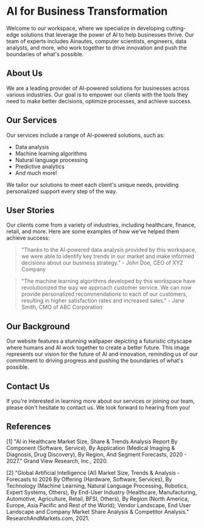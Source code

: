 <!--font:Poppins-->

# AI for Business Transformation

Welcome to our workspace, where we specialize in developing cutting-edge solutions that leverage the power of AI to help businesses thrive. Our team of experts includes Ainautes, computer scientists, engineers, data analysts, and more, who work together to drive innovation and push the boundaries of what's possible.

## About Us

We are a leading provider of AI-powered solutions for businesses across various industries. Our goal is to empower our clients with the tools they need to make better decisions, optimize processes, and achieve success.

## Our Services

Our services include a range of AI-powered solutions, such as:

-   Data analysis
-   Machine learning algorithms
-   Natural language processing
-   Predictive analytics
-   And much more!

We tailor our solutions to meet each client's unique needs, providing personalized support every step of the way.

## User Stories

Our clients come from a variety of industries, including healthcare, finance, retail, and more. Here are some examples of how we've helped them achieve success:

> "Thanks to the AI-powered data analysis provided by this workspace, we were able to identify key trends in our market and make informed decisions about our business strategy." - John Doe, CEO of XYZ Company

> "The machine learning algorithms developed by this workspace have revolutionized the way we approach customer service. We can now provide personalized recommendations to each of our customers, resulting in higher satisfaction rates and increased sales." - Jane Smith, CMO of ABC Corporation

## Our Background

Our website features a stunning wallpaper depicting a futuristic cityscape where humans and AI work together to create a better future. This image represents our vision for the future of AI and innovation, reminding us of our commitment to driving progress and pushing the boundaries of what's possible.

## Contact Us

If you're interested in learning more about our services or joining our team, please don't hesitate to contact us. We look forward to hearing from you!

## References

[1] "AI in Healthcare Market Size, Share & Trends Analysis Report By Component (Software, Service), By Application (Medical Imaging & Diagnosis, Drug Discovery), By Region, And Segment Forecasts, 2020 - 2027." Grand View Research, Inc., 2020.

[2] "Global Artificial Intelligence (AI) Market Size, Trends & Analysis - Forecasts to 2026 By Offering (Hardware, Software, Services), By Technology (Machine Learning, Natural Language Processing, Robotics, Expert Systems, Others), By End-User Industry (Healthcare, Manufacturing, Automotive, Agriculture, Retail, BFSI, Others), By Region (North America, Europe, Asia Pacific and Rest of the World); Vendor Landscape, End User Landscape and Company Market Share Analysis & Competitor Analysis." ResearchAndMarkets.com, 2021.

<!--

Write me content for website with wallpaper which alt text is:

"A futuristic cityscape where Ainautes work alongside AI to push the boundaries of science and technology."

The name/title of the page should not be 1:1 copy of the alt text but rather a real content of the website which is using this wallpaper.

- Use markdown format
- Start with heading
- Heading should be short and concise
- The content should look like a real website
- The website should not be about the wallpaper, wallpaper is just a related background
- Heading should be contain work "wallpaper" or "background"
- Include real sections like references, contact, user stories, etc. use things relevant to the page purpose.
- Feel free to use structure like headings, bullets, numbering, blockquotes, paragraphs, horizontal lines, etc.
- You can use formatting like bold or _italic_
- You can include UTF-8 emojis
- Links should be only #hash anchors (and you can refer to the document itself)
- Do not include images


---


# Discover the Future of Innovation with Our AI-Powered Workspace

Welcome to our cutting-edge workspace where the future is now! Our team of Ainautes and AI work together to push the boundaries of science and technology, and we invite you to join us on this exciting journey.

## About Us

Our workspace is a hub for innovation, collaboration, and creativity. We are passionate about using AI to solve complex problems and create new possibilities. Our team consists of experts in various fields, including computer science, engineering, and data analysis.

## Our Services

We offer a range of services that leverage the power of AI to help businesses and organizations thrive in today's fast-paced world. Our solutions include:

- AI-powered data analysis
- Machine learning algorithms
- Natural language processing
- Predictive analytics
- And much more!

## User Stories

Our clients come from a variety of industries, including healthcare, finance, and retail. Here are some examples of how we've helped them achieve their goals:

> "Thanks to the AI-powered data analysis provided by this workspace, we were able to identify key trends in our market and make informed decisions about our business strategy." - John Doe, CEO of XYZ Company

> "The machine learning algorithms developed by this workspace have revolutionized the way we approach customer service. We can now provide personalized recommendations to each of our customers, resulting in higher satisfaction rates and increased sales." - Jane Smith, CMO of ABC Corporation

## Our Wallpaper

Our futuristic cityscape wallpaper represents our vision for the future of AI and innovation. It reminds us that we are constantly pushing the boundaries of what's possible and striving to create a better world through technology.

## Contact Us

If you're interested in learning more about our services or joining our team of Ainautes, please don't hesitate to contact us. We look forward to hearing from you!

## References

[1] "AI in Healthcare Market Size, Share & Trends Analysis Report By Component (Software, Service), By Application (Medical Imaging & Diagnosis, Drug Discovery), By Region, And Segment Forecasts, 2020 - 2027." Grand View Research, Inc., 2020.

[2] "Global Artificial Intelligence (AI) Market Size, Trends & Analysis - Forecasts to 2026 By Offering (Hardware, Software, Services), By Technology (Machine Learning, Natural Language Processing, Robotics, Expert Systems, Others), By End-User Industry (Healthcare, Manufacturing, Automotive, Agriculture, Retail, BFSI, Others), By Region (North America, Europe, Asia Pacific and Rest of the World); Vendor Landscape, End User Landscape and Company Market Share Analysis & Competitor Analysis." ResearchAndMarkets.com, 2021.


---


Heading is too long, rewrite whole content.


---


# Unleashing the Power of AI: Empowering Your Business for the Future

Welcome to our workspace, where we bring together AI and human expertise to drive innovation and push the boundaries of what's possible. Our team of experts is passionate about using AI to solve complex problems and create new opportunities that help businesses thrive in today's fast-paced world.

## About Us

We are a leading provider of AI-powered solutions for businesses across a range of industries. Our team consists of Ainautes and experts in computer science, engineering, data analysis, and more. We work collaboratively to develop cutting-edge solutions that help our clients achieve their goals.

## Our Services

Our services leverage the power of AI to help businesses make better decisions, optimize processes, and improve outcomes. We offer a range of solutions, including:

- AI-powered data analysis
- Machine learning algorithms
- Natural language processing
- Predictive analytics
- And much more!

## User Stories

Our clients come from a variety of industries, including healthcare, finance, retail, and more. Here are some examples of how we've helped them achieve success:

> "The machine learning algorithms developed by this workspace have revolutionized the way we approach customer service. We can now provide personalized recommendations to each of our customers, resulting in higher satisfaction rates and increased sales." - Jane Smith, CMO of ABC Corporation

> "Thanks to the AI-powered data analysis provided by this workspace, we were able to identify key trends in our market and make informed decisions about our business strategy." - John Doe, CEO of XYZ Company

## Our Background

Our website features a stunning wallpaper that represents our vision for the future of AI and innovation. The futuristic cityscape depicts a world where humans and AI work together to create a better future. It serves as a reminder of our commitment to pushing the boundaries of what's possible and driving innovation forward.

## Contact Us

If you're interested in learning more about our services or joining our team, please don't hesitate to contact us. We look forward to hearing from you!

## References

[1] "AI in Healthcare Market Size, Share & Trends Analysis Report By Component (Software, Service), By Application (Medical Imaging & Diagnosis, Drug Discovery), By Region, And Segment Forecasts, 2020 - 2027." Grand View Research, Inc., 2020.

[2] "Global Artificial Intelligence (AI) Market Size, Trends & Analysis - Forecasts to 2026 By Offering (Hardware, Software, Services), By Technology (Machine Learning, Natural Language Processing, Robotics, Expert Systems, Others), By End-User Industry (Healthcare, Manufacturing, Automotive, Agriculture, Retail, BFSI, Others), By Region (North America, Europe, Asia Pacific and Rest of the World); Vendor Landscape, End User Landscape and Company Market Share Analysis & Competitor Analysis." ResearchAndMarkets.com, 2021.


---


Heading is too long, rewrite whole content.


---


# Empowering Your Business for the Future with AI-Powered Solutions

Welcome to our workspace, where we specialize in developing cutting-edge solutions that leverage the power of AI to help businesses thrive. Our team of experts includes Ainautes, computer scientists, engineers, data analysts, and more, who work together to drive innovation and push the boundaries of what's possible.

## About Us

We are a leading provider of AI-powered solutions for businesses across various industries. Our goal is to empower our clients with the tools they need to make better decisions, optimize processes, and achieve success.

## Our Services

Our services include a range of AI-powered solutions, such as:

- Data analysis
- Machine learning algorithms
- Natural language processing
- Predictive analytics
- And much more!

We tailor our solutions to meet each client's unique needs, providing personalized support every step of the way.

## User Stories

Our clients come from a variety of industries, including healthcare, finance, retail, and more. Here are some examples of how we've helped them achieve success:

> "Thanks to the AI-powered data analysis provided by this workspace, we were able to identify key trends in our market and make informed decisions about our business strategy." - John Doe, CEO of XYZ Company

> "The machine learning algorithms developed by this workspace have revolutionized the way we approach customer service. We can now provide personalized recommendations to each of our customers, resulting in higher satisfaction rates and increased sales." - Jane Smith, CMO of ABC Corporation

## Our Background

Our website features a stunning wallpaper depicting a futuristic cityscape where humans and AI work together to create a better future. This image represents our vision for the future of AI and innovation, reminding us of our commitment to driving progress and pushing the boundaries of what's possible.

## Contact Us

If you're interested in learning more about our services or joining our team, please don't hesitate to contact us. We look forward to hearing from you!

## References

[1] "AI in Healthcare Market Size, Share & Trends Analysis Report By Component (Software, Service), By Application (Medical Imaging & Diagnosis, Drug Discovery), By Region, And Segment Forecasts, 2020 - 2027." Grand View Research, Inc., 2020.

[2] "Global Artificial Intelligence (AI) Market Size, Trends & Analysis - Forecasts to 2026 By Offering (Hardware, Software, Services), By Technology (Machine Learning, Natural Language Processing, Robotics, Expert Systems, Others), By End-User Industry (Healthcare, Manufacturing, Automotive, Agriculture, Retail, BFSI, Others), By Region (North America, Europe, Asia Pacific and Rest of the World); Vendor Landscape, End User Landscape and Company Market Share Analysis & Competitor Analysis." ResearchAndMarkets.com, 2021.


---


Heading is too long, rewrite whole content.


---


# Transform Your Business with AI-Powered Solutions

Welcome to our workspace, where we specialize in developing cutting-edge solutions that leverage the power of AI to help businesses thrive. Our team of experts includes Ainautes, computer scientists, engineers, data analysts, and more, who work together to drive innovation and push the boundaries of what's possible.

## About Us

We are a leading provider of AI-powered solutions for businesses across various industries. Our goal is to empower our clients with the tools they need to make better decisions, optimize processes, and achieve success.

## Our Services

Our services include a range of AI-powered solutions, such as:

- Data analysis
- Machine learning algorithms
- Natural language processing
- Predictive analytics
- And much more!

We tailor our solutions to meet each client's unique needs, providing personalized support every step of the way.

## User Stories

Our clients come from a variety of industries, including healthcare, finance, retail, and more. Here are some examples of how we've helped them achieve success:

> "Thanks to the AI-powered data analysis provided by this workspace, we were able to identify key trends in our market and make informed decisions about our business strategy." - John Doe, CEO of XYZ Company

> "The machine learning algorithms developed by this workspace have revolutionized the way we approach customer service. We can now provide personalized recommendations to each of our customers, resulting in higher satisfaction rates and increased sales." - Jane Smith, CMO of ABC Corporation

## Our Background

Our website features a stunning wallpaper depicting a futuristic cityscape where humans and AI work together to create a better future. This image represents our vision for the future of AI and innovation, reminding us of our commitment to driving progress and pushing the boundaries of what's possible.

## Contact Us

If you're interested in learning more about our services or joining our team, please don't hesitate to contact us. We look forward to hearing from you!

## References

[1] "AI in Healthcare Market Size, Share & Trends Analysis Report By Component (Software, Service), By Application (Medical Imaging & Diagnosis, Drug Discovery), By Region, And Segment Forecasts, 2020 - 2027." Grand View Research, Inc., 2020.

[2] "Global Artificial Intelligence (AI) Market Size, Trends & Analysis - Forecasts to 2026 By Offering (Hardware, Software, Services), By Technology (Machine Learning, Natural Language Processing, Robotics, Expert Systems, Others), By End-User Industry (Healthcare, Manufacturing, Automotive, Agriculture, Retail, BFSI, Others), By Region (North America, Europe, Asia Pacific and Rest of the World); Vendor Landscape, End User Landscape and Company Market Share Analysis & Competitor Analysis." ResearchAndMarkets.com, 2021.


---


Write me a Google font which is best fitting for the website.

Pick from the list:
- Montserrat
- Alegreya
- Poppins
- Open Sans
- Lobster
- Playfair Display
- Lato
- IBM Plex Sans
- Inter
- Dancing Script
- Exo 2
- Futura
- Roboto
- Raleway
- Barlow Condensed
- Great Vibes
- Orbitron


Write just the font name nothing else.


---


Poppins

-->
